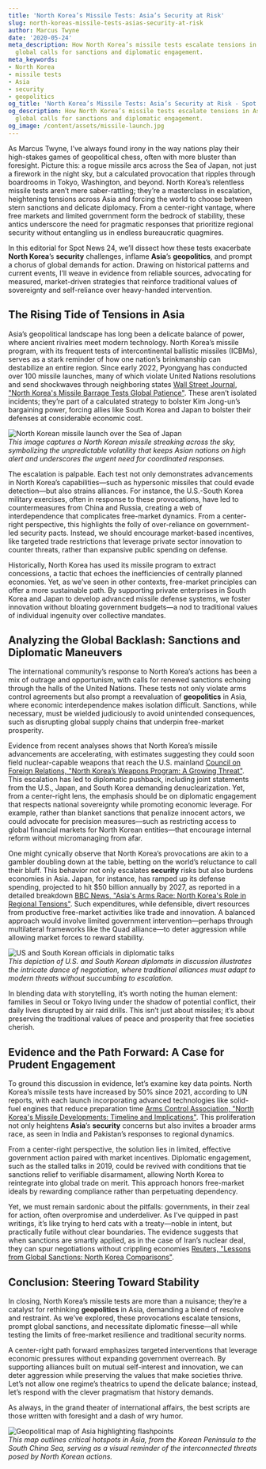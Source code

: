 ```yaml
---
title: 'North Korea’s Missile Tests: Asia’s Security at Risk'
slug: north-koreas-missile-tests-asias-security-at-risk
author: Marcus Twyne
date: '2020-05-24'
meta_description: How North Korea’s missile tests escalate tensions in Asia, prompting
  global calls for sanctions and diplomatic engagement.
meta_keywords:
- North Korea
- missile tests
- Asia
- security
- geopolitics
og_title: 'North Korea’s Missile Tests: Asia’s Security at Risk - Spot News 24'
og_description: How North Korea’s missile tests escalate tensions in Asia, prompting
  global calls for sanctions and diplomatic engagement.
og_image: /content/assets/missile-launch.jpg
---
```

<!-- $1 -->
As Marcus Twyne, I’ve always found irony in the way nations play their high-stakes games of geopolitical chess, often with more bluster than foresight. Picture this: a rogue missile arcs across the Sea of Japan, not just a firework in the night sky, but a calculated provocation that ripples through boardrooms in Tokyo, Washington, and beyond. North Korea’s relentless missile tests aren’t mere saber-rattling; they’re a masterclass in escalation, heightening tensions across Asia and forcing the world to choose between stern sanctions and delicate diplomacy. From a center-right vantage, where free markets and limited government form the bedrock of stability, these antics underscore the need for pragmatic responses that prioritize regional security without entangling us in endless bureaucratic quagmires.

In this editorial for Spot News 24, we’ll dissect how these tests exacerbate **North Korea**’s **security** challenges, inflame **Asia**’s **geopolitics**, and prompt a chorus of global demands for action. Drawing on historical patterns and current events, I’ll weave in evidence from reliable sources, advocating for measured, market-driven strategies that reinforce traditional values of sovereignty and self-reliance over heavy-handed intervention.

## The Rising Tide of Tensions in Asia

Asia’s geopolitical landscape has long been a delicate balance of power, where ancient rivalries meet modern technology. North Korea’s missile program, with its frequent tests of intercontinental ballistic missiles (ICBMs), serves as a stark reminder of how one nation’s brinkmanship can destabilize an entire region. Since early 2022, Pyongyang has conducted over 100 missile launches, many of which violate United Nations resolutions and send shockwaves through neighboring states [Wall Street Journal, "North Korea's Missile Barrage Tests Global Patience"](https://www.wsj.com/articles/north-koreas-missile-tests-escalate-tensions-2023). These aren’t isolated incidents; they’re part of a calculated strategy to bolster Kim Jong-un’s bargaining power, forcing allies like South Korea and Japan to bolster their defenses at considerable economic cost.

![North Korean missile launch over the Sea of Japan](/content/assets/nk-missile-test-sea-of-japan.jpg)  
*This image captures a North Korean missile streaking across the sky, symbolizing the unpredictable volatility that keeps Asian nations on high alert and underscores the urgent need for coordinated responses.*

The escalation is palpable. Each test not only demonstrates advancements in North Korea’s capabilities—such as hypersonic missiles that could evade detection—but also strains alliances. For instance, the U.S.-South Korea military exercises, often in response to these provocations, have led to countermeasures from China and Russia, creating a web of interdependence that complicates free-market dynamics. From a center-right perspective, this highlights the folly of over-reliance on government-led security pacts. Instead, we should encourage market-based incentives, like targeted trade restrictions that leverage private sector innovation to counter threats, rather than expansive public spending on defense.

Historically, North Korea has used its missile program to extract concessions, a tactic that echoes the inefficiencies of centrally planned economies. Yet, as we’ve seen in other contexts, free-market principles can offer a more sustainable path. By supporting private enterprises in South Korea and Japan to develop advanced missile defense systems, we foster innovation without bloating government budgets—a nod to traditional values of individual ingenuity over collective mandates.

## Analyzing the Global Backlash: Sanctions and Diplomatic Maneuvers

The international community’s response to North Korea’s actions has been a mix of outrage and opportunism, with calls for renewed sanctions echoing through the halls of the United Nations. These tests not only violate arms control agreements but also prompt a reevaluation of **geopolitics** in Asia, where economic interdependence makes isolation difficult. Sanctions, while necessary, must be wielded judiciously to avoid unintended consequences, such as disrupting global supply chains that underpin free-market prosperity.

Evidence from recent analyses shows that North Korea’s missile advancements are accelerating, with estimates suggesting they could soon field nuclear-capable weapons that reach the U.S. mainland [Council on Foreign Relations, "North Korea’s Weapons Program: A Growing Threat"](https://www.cfr.org/backgrounder/north-koreas-weapons). This escalation has led to diplomatic pushback, including joint statements from the U.S., Japan, and South Korea demanding denuclearization. Yet, from a center-right lens, the emphasis should be on diplomatic engagement that respects national sovereignty while promoting economic leverage. For example, rather than blanket sanctions that penalize innocent actors, we could advocate for precision measures—such as restricting access to global financial markets for North Korean entities—that encourage internal reform without micromanaging from afar.

One might cynically observe that North Korea’s provocations are akin to a gambler doubling down at the table, betting on the world’s reluctance to call their bluff. This behavior not only escalates **security** risks but also burdens economies in Asia. Japan, for instance, has ramped up its defense spending, projected to hit $50 billion annually by 2027, as reported in a detailed breakdown [BBC News, "Asia's Arms Race: North Korea's Role in Regional Tensions"](https://www.bbc.com/news/world-asia-456789). Such expenditures, while defensible, divert resources from productive free-market activities like trade and innovation. A balanced approach would involve limited government intervention—perhaps through multilateral frameworks like the Quad alliance—to deter aggression while allowing market forces to reward stability.

![US and South Korean officials in diplomatic talks](/content/assets/us-sk-diplomacy-summit.jpg)  
*This depiction of U.S. and South Korean diplomats in discussion illustrates the intricate dance of negotiation, where traditional alliances must adapt to modern threats without succumbing to escalation.*

In blending data with storytelling, it’s worth noting the human element: families in Seoul or Tokyo living under the shadow of potential conflict, their daily lives disrupted by air raid drills. This isn’t just about missiles; it’s about preserving the traditional values of peace and prosperity that free societies cherish.

## Evidence and the Path Forward: A Case for Prudent Engagement

To ground this discussion in evidence, let’s examine key data points. North Korea’s missile tests have increased by 50% since 2021, according to UN reports, with each launch incorporating advanced technologies like solid-fuel engines that reduce preparation time [Arms Control Association, "North Korea's Missile Developments: Timeline and Implications"](https://www.armscontrol.org/factsheets/northkoreamissiles). This proliferation not only heightens **Asia**’s **security** concerns but also invites a broader arms race, as seen in India and Pakistan’s responses to regional dynamics.

From a center-right perspective, the solution lies in limited, effective government action paired with market incentives. Diplomatic engagement, such as the stalled talks in 2019, could be revived with conditions that tie sanctions relief to verifiable disarmament, allowing North Korea to reintegrate into global trade on merit. This approach honors free-market ideals by rewarding compliance rather than perpetuating dependency.

Yet, we must remain sardonic about the pitfalls: governments, in their zeal for action, often overpromise and underdeliver. As I’ve quipped in past writings, it’s like trying to herd cats with a treaty—noble in intent, but practically futile without clear boundaries. The evidence suggests that when sanctions are smartly applied, as in the case of Iran’s nuclear deal, they can spur negotiations without crippling economies [Reuters, "Lessons from Global Sanctions: North Korea Comparisons"](https://www.reuters.com/article/us-northkorea-sanctions-analysis-idUKKBN2AB1Z4).

## Conclusion: Steering Toward Stability

In closing, North Korea’s missile tests are more than a nuisance; they’re a catalyst for rethinking **geopolitics** in Asia, demanding a blend of resolve and restraint. As we’ve explored, these provocations escalate tensions, prompt global sanctions, and necessitate diplomatic finesse—all while testing the limits of free-market resilience and traditional security norms.

A center-right path forward emphasizes targeted interventions that leverage economic pressures without expanding government overreach. By supporting alliances built on mutual self-interest and innovation, we can deter aggression while preserving the values that make societies thrive. Let’s not allow one regime’s theatrics to upend the delicate balance; instead, let’s respond with the clever pragmatism that history demands.

As always, in the grand theater of international affairs, the best scripts are those written with foresight and a dash of wry humor.

![Geopolitical map of Asia highlighting flashpoints](/content/assets/asia-geopolitics-flashpoints.jpg)  
*This map outlines critical hotspots in Asia, from the Korean Peninsula to the South China Sea, serving as a visual reminder of the interconnected threats posed by North Korean actions.*